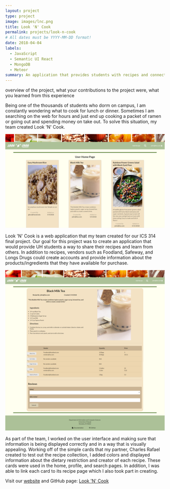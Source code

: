 ```yaml
---
layout: project
type: project
image: images/lnc.png
title: Look 'N' Cook
permalink: projects/look-n-cook
# All dates must be YYYY-MM-DD format!
date: 2018-04-04
labels:
  - JavaScript
  - Semantic UI React
  - MongoDB
  - Meteor
summary: An application that provides students with recipes and connects them with possible vendors around the UH community.
---
```


overview of the project, what your contributions to the project were, what you learned from this experience

Being one of the thousands of students who dorm on campus, I am constantly wondering what to cook for lunch or dinner. Sometimes I am searching on the web for hours and just end up cooking a packet of ramen or going out and spending money on take out. To solve this situation, my team created Look 'N' Cook.
 
 <img class="ui medium right floated rounded image" src="../images/lncUserHome.PNG">
  
Look 'N' Cook is a web application that my team created for our ICS 314 final project. Our goal for this project was to create an application that would provide UH students a way to share their recipes and learn from others. In addition to recipes, vendors such as Foodland, Safeway, and Longs Drugs could create accounts and provide information about the products/ingredients that they have available for purchase.

 <img class="ui medium right floated rounded image" src="../images/lncViewRecipe.PNG">

As part of the team, I worked on the user interface and making sure that information is being displayed correctly and in a way that is visually appealing. Working off of the simple cards that my partner, Charles Rafael created to test out the recipe collection, I added colors and displayed information about the dietary restriction and creator of each recipe. These cards were used in the home, profile, and search pages. In addition, I was able to link each card to its recipe page which I also took part in creating. 



Visit our <a href="http://look-n-cook.meteorapp.com/#/">website</a> and GitHub page: <a href="https://look-n-cook.github.io/"><i class="large github icon "></i>Look 'N' Cook</a>
